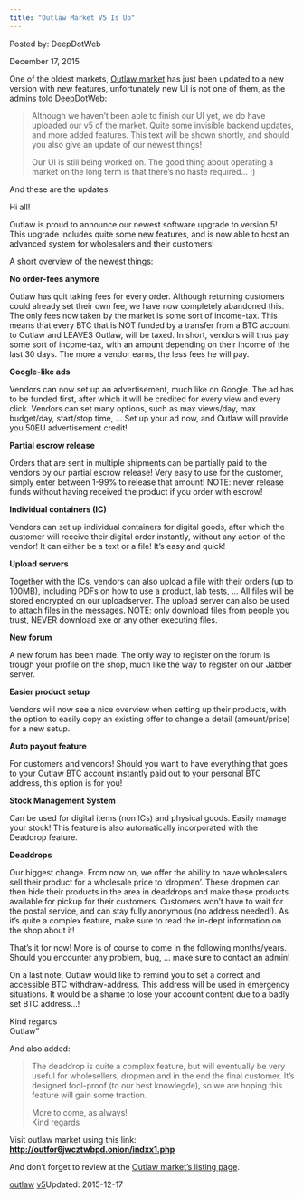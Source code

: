 ```yaml
---
title: "Outlaw Market V5 Is Up"
---
```


Posted by: DeepDotWeb

<span>December 17, 2015</span>

    

        
<p>One of the oldest markets, <a href="/marketplace-directory/listing/outlaw-market/">Outlaw market</a> has just been updated to a new version with new features, unfortunately new UI is not one of them, as the admins told <a href="" target="_blank">DeepDotWeb</a>:</p>
<blockquote><p>Although we haven&#8217;t been able to finish our UI yet, we do have uploaded our v5 of the market. Quite some invisible backend updates, and more added features. This text will be shown shortly, and should you also give an update of our newest things!</p>
<p>Our UI is still being worked on. The good thing about operating a market on the long term is that there&#8217;s no haste required&#8230; ;)</p></blockquote>
<p>And these are the updates:</p>
<p>Hi all!</p>
<p>Outlaw is proud to announce our newest software upgrade to version 5! This upgrade includes quite some new features, and is now able to host an advanced system for wholesalers and their customers!</p>
<p>A short overview of the newest things:</p>
<p><strong>No order-fees anymore</strong></p>
<p>Outlaw has quit taking fees for every order. Although returning customers could already set their own fee, we have now completely abandoned this. The only fees now taken by the market is some sort of income-tax. This means that every BTC that is NOT funded by a transfer from a BTC account to Outlaw and LEAVES Outlaw, will be taxed. In short, vendors will thus pay some sort of income-tax, with an amount depending on their income of the last 30 days. The more a vendor earns, the less fees he will pay.</p>
<p><strong>Google-like ads</strong></p>
<p>Vendors can now set up an advertisement, much like on Google. The ad has to be funded first, after which it will be credited for every view and every click. Vendors can set many options, such as max views/day, max budget/day, start/stop time, &#8230; Set up your ad now, and Outlaw will provide you 50EU advertisement credit!</p>
<p><strong>Partial escrow release</strong></p>
<p>Orders that are sent in multiple shipments can be partially paid to the vendors by our partial escrow release! Very easy to use for the customer, simply enter between 1-99% to release that amount! NOTE: never release funds without having received the product if you order with escrow!</p>
<p><strong>Individual containers (IC)</strong></p>
<p>Vendors can set up individual containers for digital goods, after which the customer will receive their digital order instantly, without any action of the vendor! It can either be a text or a file! It&#8217;s easy and quick!</p>
<p><strong>Upload servers</strong></p>
<p>Together with the ICs, vendors can also upload a file with their orders (up to 100MB), including PDFs on how to use a product, lab tests, &#8230; All files will be stored encrypted on our uploadserver. The upload server can also be used to attach files in the messages. NOTE: only download files from people you trust, NEVER download exe or any other executing files.</p>
<p><strong>New forum</strong></p>
<p>A new forum has been made. The only way to register on the forum is trough your profile on the shop, much like the way to register on our Jabber server.</p>
<p><strong>Easier product setup</strong></p>
<p>Vendors will now see a nice overview when setting up their products, with the option to easily copy an existing offer to change a detail (amount/price) for a new setup.</p>
<p><strong>Auto payout feature</strong></p>
<p>For customers and vendors! Should you want to have everything that goes to your Outlaw BTC account instantly paid out to your personal BTC address, this option is for you!</p>
<p><strong>Stock Management System</strong></p>
<p>Can be used for digital items (non ICs) and physical goods. Easily manage your stock! This feature is also automatically incorporated with the Deaddrop feature.</p>
<p><strong>Deaddrops</strong></p>
<p>Our biggest change. From now on, we offer the ability to have wholesalers sell their product for a wholesale price to &#8216;dropmen&#8217;. These dropmen can then hide their products in the area in deaddrops and make these products available for pickup for their customers. Customers won&#8217;t have to wait for the postal service, and can stay fully anonymous (no address needed!). As it&#8217;s quite a complex feature, make sure to read the in-dept information on the shop about it!</p>
<p>That&#8217;s it for now! More is of course to come in the following months/years. Should you encounter any problem, bug, &#8230; make sure to contact an admin!</p>
<p>On a last note, Outlaw would like to remind you to set a correct and accessible BTC withdraw-address. This address will be used in emergency situations. It would be a shame to lose your account content due to a badly set BTC address&#8230;!</p>
<p>Kind regards<br />
    Outlaw&#8221;</p>
<p>And also added:</p>
<blockquote><p>The deaddrop is quite a complex feature, but will eventually be very useful for wholesellers, dropmen and in the end the final customer. It&#8217;s designed fool-proof (to our best knowlegde), so we are hoping this feature will gain some traction.</p>
<p>More to come, as always!<br />
    Kind regards</p></blockquote>
<p>Visit outlaw market using this link:  <a href="http://outfor6jwcztwbpd.onion/indxx1.php" target="_blank"><strong>http://outfor6jwcztwbpd.onion/indxx1.php</strong></a></p>
<p>And don&#8217;t forget to review at the <a href="/marketplace-directory/listing/outlaw-market/" target="_blank">Outlaw market&#8217;s listing page</a>.</p>
    
    

 <a href="/tag/outlaw/" rel="tag">outlaw</a> <a href="/tag/v5/" rel="tag">v5</a>Updated: 2015-12-17
    
    



